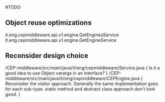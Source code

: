 #TODO

## Object reuse optimizations
it.eng.cepmiddleware.api.v1.engine.GetEnginesService
it.eng.cepmiddleware.api.v1.engine.GetEngineService

## Reconsider design choice
/CEP-middleware/src/main/java/it/eng/cepmiddleware/Service.java {
	Is it a good idea to use Object varargs in an interface?
}
/CEP-middleware/src/main/java/it/eng/cepmiddleware/CEPEngine.java {
	Reconsider the visitor approach. Generally the same implementation goes for each sub-type.
	static method and abstract class approach don't look good.
}
